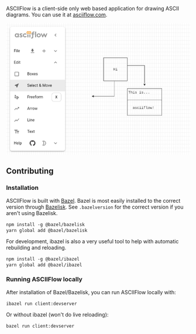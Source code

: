 ASCIIFlow is a client-side only web based application for drawing ASCII diagrams. You can use it at [asciiflow.com](https://asciiflow.com).

<p align="center">
  <picture>
    <source media="(prefers-color-scheme: dark)" srcset="./assets/asciiflow-scr-dark.png">
    <source media="(prefers-color-scheme: light)" srcset="./assets/asciiflow-scr-light.png">
    <img alt="ASCIIFlow screenshot" src="./assets/asciiflow-scr-light.png">
  </picture>
</p>

## Contributing

### Installation

ASCIIFlow is built with [Bazel](https://docs.bazel.build/versions/4.0.0/getting-started.html).
Bazel is most easily installed to the correct version through [Bazelisk](https://github.com/bazelbuild/bazelisk). See `.bazelversion` for the correct version if you aren't using Bazelisk.

```
npm install -g @bazel/bazelisk
yarn global add @bazel/bazelisk
```

For development, ibazel is also a very useful tool to help with automatic rebuilding and reloading.

```
npm install -g @bazel/ibazel
yarn global add @bazel/ibazel
```

### Running ASCIIFlow locally

After installation of Bazel/Bazelisk, you can run ASCIIFlow locally with:

```
ibazel run client:devserver
```

Or without ibazel (won't do live reloading):

```
bazel run client:devserver
```
